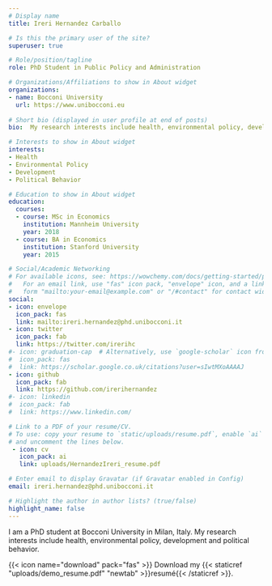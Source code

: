 ```yaml
---
# Display name
title: Ireri Hernandez Carballo

# Is this the primary user of the site?
superuser: true

# Role/position/tagline
role: PhD Student in Public Policy and Administration

# Organizations/Affiliations to show in About widget
organizations:
- name: Bocconi University
  url: https://www.unibocconi.eu
  
# Short bio (displayed in user profile at end of posts)
bio:  My research interests include health, environmental policy, development and political behavior.

# Interests to show in About widget
interests:
- Health 
- Environmental Policy
- Development
- Political Behavior

# Education to show in About widget
education:
  courses:
  - course: MSc in Economics
    institution: Mannheim University
    year: 2018
  - course: BA in Economics
    institution: Stanford University
    year: 2015

# Social/Academic Networking
# For available icons, see: https://wowchemy.com/docs/getting-started/page-builder/#icons
#   For an email link, use "fas" icon pack, "envelope" icon, and a link in the
#   form "mailto:your-email@example.com" or "/#contact" for contact widget.
social:
- icon: envelope
  icon_pack: fas
  link: mailto:ireri.hernandez@phd.unibocconi.it
- icon: twitter
  icon_pack: fab
  link: https://twitter.com/irerihc
#- icon: graduation-cap  # Alternatively, use `google-scholar` icon from `ai` icon pack
#  icon_pack: fas
#  link: https://scholar.google.co.uk/citations?user=sIwtMXoAAAAJ
- icon: github
  icon_pack: fab
  link: https://github.com/irerihernandez
#- icon: linkedin
#  icon_pack: fab
#  link: https://www.linkedin.com/

# Link to a PDF of your resume/CV.
# To use: copy your resume to `static/uploads/resume.pdf`, enable `ai` icons in `params.toml`, 
# and uncomment the lines below.
 - icon: cv
   icon_pack: ai
   link: uploads/HernandezIreri_resume.pdf

# Enter email to display Gravatar (if Gravatar enabled in Config)
email: ireri.hernandez@phd.unibocconi.it

# Highlight the author in author lists? (true/false)
highlight_name: false
---
```


I am a PhD student at Bocconi University in Milan, Italy. My research interests include health, environmental policy, development and political behavior. 


{{< icon name="download" pack="fas" >}} Download my {{< staticref "uploads/demo_resume.pdf" "newtab" >}}resumé{{< /staticref >}}.
